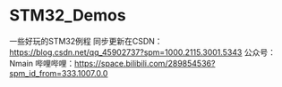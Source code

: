 # STM32_Demos
一些好玩的STM32例程
同步更新在CSDN：https://blog.csdn.net/qq_45902737?spm=1000.2115.3001.5343
公众号：Nmain
哔哩哔哩：https://space.bilibili.com/289854536?spm_id_from=333.1007.0.0

